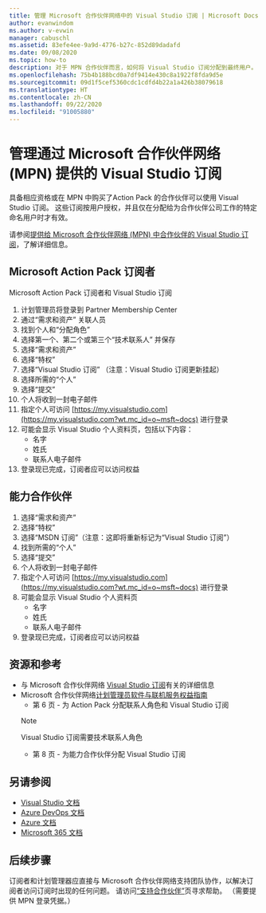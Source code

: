 ```yaml
---
title: 管理 Microsoft 合作伙伴网络中的 Visual Studio 订阅 | Microsoft Docs
author: evanwindom
ms.author: v-evwin
manager: cabuschl
ms.assetid: 83efe4ee-9a9d-4776-b27c-852d89dadafd
ms.date: 09/08/2020
ms.topic: how-to
description: 对于 MPN 合作伙伴而言，如何将 Visual Studio 订阅分配到最终用户。
ms.openlocfilehash: 75b4b188bcd0a7df9414e430c8a1922f8fda9d5e
ms.sourcegitcommit: 09d1f5cef5360cdc1cdfd4b22a1a426b38079618
ms.translationtype: HT
ms.contentlocale: zh-CN
ms.lasthandoff: 09/22/2020
ms.locfileid: "91005880"
---
```

# <a name="manage-visual-studio-subscriptions-offered-through-the-microsoft-partner-network-mpn"></a>管理通过 Microsoft 合作伙伴网络 (MPN) 提供的 Visual Studio 订阅
具备相应资格或在 MPN 中购买了Action Pack 的合作伙伴可以使用 Visual Studio 订阅。 这些订阅按用户授权，并且仅在分配给为合作伙伴公司工作的特定命名用户时才有效。

请参阅[提供给 Microsoft 合作伙伴网络 (MPN) 中合作伙伴的 Visual Studio 订阅](program-mpn.md)，了解详细信息。

## <a name="microsoft-action-pack-subscribers"></a>Microsoft Action Pack 订阅者
Microsoft Action Pack 订阅者和 Visual Studio 订阅
1. 计划管理员将登录到 Partner Membership Center
2. 通过“需求和资产”  关联人员
3. 找到个人和“分配角色” 
4. 选择第一个、第二个或第三个“技术联系人”  并保存 
5. 选择“需求和资产” 
6. 选择“特权” 
7. 选择“Visual Studio 订阅”  （注意：Visual Studio 订阅更新挂起）
8. 选择所需的“个人” 
9. 选择“提交”
10. 个人将收到一封电子邮件
11. 指定个人可访问 [https://my.visualstudio.com](https://my.visualstudio.com?wt.mc_id=o~msft~docs) 进行登录
12. 可能会显示 Visual Studio 个人资料页，包括以下内容：
    - 名字
    - 姓氏
    - 联系人电子邮件
13. 登录现已完成，订阅者应可以访问权益

## <a name="competency-partners"></a>能力合作伙伴
1. 选择“需求和资产” 
2. 选择“特权” 
3. 选择“MSDN 订阅”（注意：这即将重新标记为“Visual Studio 订阅”） 
4. 找到所需的“个人” 
5. 选择“提交”
6. 个人将收到一封电子邮件
7. 指定个人可访问 [https://my.visualstudio.com](https://my.visualstudio.com?wt.mc_id=o~msft~docs) 进行登录
8. 可能会显示 Visual Studio 个人资料页
    - 名字
    - 姓氏
    - 联系人电子邮件
9. 登录现已完成，订阅者应可以访问权益

## <a name="resources-and-references"></a>资源和参考
- 与 Microsoft 合作伙伴网络 [Visual Studio 订阅](https://partner.microsoft.com/membership/msdn-subscriptions)有关的详细信息
- Microsoft 合作伙伴网络[计划管理员软件与联机服务权益指南](https://assetsprod.microsoft.com/mpn/Program-Administrator-Guide-to-Software-and-Online-Services-Benefits)
  - 第 6 页 - 为 Action Pack 分配联系人角色和 Visual Studio 订阅
  > [!NOTE]
  > Visual Studio 订阅需要技术联系人角色
  - 第 8 页 - 为能力合作伙伴分配 Visual Studio 订阅

## <a name="see-also"></a>另请参阅
- [Visual Studio 文档](/visualstudio/)
- [Azure DevOps 文档](/azure/devops/)
- [Azure 文档](/azure/)
- [Microsoft 365 文档](/microsoft-365/)

## <a name="next-steps"></a>后续步骤
订阅者和计划管理器应直接与 Microsoft 合作伙伴网络支持团队协作，以解决订阅者访问订阅时出现的任何问题。 请访问[“支持合作伙伴”](https://partner.microsoft.com/support)页寻求帮助。 （需要提供 MPN 登录凭据。）